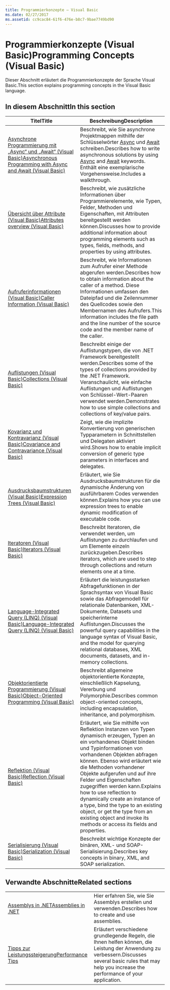 ```yaml
---
title: Programmierkonzepte – Visual Basic
ms.date: 02/27/2017
ms.assetid: cc9cac84-61f6-476e-b8c7-9bae7749bd90
---
```


# <a name="programming-concepts-visual-basic"></a><span data-ttu-id="3ed37-102">Programmierkonzepte (Visual Basic)</span><span class="sxs-lookup"><span data-stu-id="3ed37-102">Programming Concepts (Visual Basic)</span></span>

<span data-ttu-id="3ed37-103">Dieser Abschnitt erläutert die Programmierkonzepte der Sprache Visual Basic.</span><span class="sxs-lookup"><span data-stu-id="3ed37-103">This section explains programming concepts in the Visual Basic language.</span></span>

## <a name="in-this-section"></a><span data-ttu-id="3ed37-104">In diesem Abschnitt</span><span class="sxs-lookup"><span data-stu-id="3ed37-104">In this section</span></span>

|<span data-ttu-id="3ed37-105">Titel</span><span class="sxs-lookup"><span data-stu-id="3ed37-105">Title</span></span>|<span data-ttu-id="3ed37-106">Beschreibung</span><span class="sxs-lookup"><span data-stu-id="3ed37-106">Description</span></span>|
|-----------|-----------------|
|[<span data-ttu-id="3ed37-107">Asynchrone Programmierung mit „Async“ und „Await“ (Visual Basic)</span><span class="sxs-lookup"><span data-stu-id="3ed37-107">Asynchronous Programming with Async and Await (Visual Basic)</span></span>](../../../visual-basic/programming-guide/concepts/async/index.md)|<span data-ttu-id="3ed37-108">Beschreibt, wie Sie asynchrone Projektmappen mithilfe der Schlüsselwörter [Async](../../../visual-basic/language-reference/modifiers/async.md) und [Await](../../../visual-basic/language-reference/operators/await-operator.md) schreiben.</span><span class="sxs-lookup"><span data-stu-id="3ed37-108">Describes how to write asynchronous solutions by using [Async](../../../visual-basic/language-reference/modifiers/async.md) and [Await](../../../visual-basic/language-reference/operators/await-operator.md) keywords.</span></span> <span data-ttu-id="3ed37-109">Enthält eine exemplarische Vorgehensweise.</span><span class="sxs-lookup"><span data-stu-id="3ed37-109">Includes a walkthrough.</span></span>|
|[<span data-ttu-id="3ed37-110">Übersicht über Attribute (Visual Basic)</span><span class="sxs-lookup"><span data-stu-id="3ed37-110">Attributes overview (Visual Basic)</span></span>](../../../visual-basic/programming-guide/concepts/attributes/index.md)|<span data-ttu-id="3ed37-111">Beschreibt, wie zusätzliche Informationen über Programmierelemente, wie Typen, Felder, Methoden und Eigenschaften, mit Attributen bereitgestellt werden können.</span><span class="sxs-lookup"><span data-stu-id="3ed37-111">Discusses how to provide additional information about programming elements such as types, fields, methods, and properties by using attributes.</span></span>|
|[<span data-ttu-id="3ed37-112">Aufruferinformationen (Visual Basic)</span><span class="sxs-lookup"><span data-stu-id="3ed37-112">Caller Information (Visual Basic)</span></span>](../../../visual-basic/programming-guide/concepts/caller-information.md)|<span data-ttu-id="3ed37-113">Beschreibt, wie Informationen zum Aufrufer einer Methode abgerufen werden.</span><span class="sxs-lookup"><span data-stu-id="3ed37-113">Describes how to obtain information about the caller of a method.</span></span> <span data-ttu-id="3ed37-114">Diese Informationen umfassen den Dateipfad und die Zeilennummer des Quellcodes sowie den Membernamen des Aufrufers.</span><span class="sxs-lookup"><span data-stu-id="3ed37-114">This information includes the file path and the line number of the source code and the member name of the caller.</span></span>|
|[<span data-ttu-id="3ed37-115">Auflistungen (Visual Basic)</span><span class="sxs-lookup"><span data-stu-id="3ed37-115">Collections (Visual Basic)</span></span>](../../../visual-basic/programming-guide/concepts/collections.md)|<span data-ttu-id="3ed37-116">Beschreibt einige der Auflistungstypen, die von .NET Framework bereitgestellt werden.</span><span class="sxs-lookup"><span data-stu-id="3ed37-116">Describes some of the types of collections provided by the .NET Framework.</span></span> <span data-ttu-id="3ed37-117">Veranschaulicht, wie einfache Auflistungen und Auflistungen von Schlüssel-Wert-Paaren verwendet werden.</span><span class="sxs-lookup"><span data-stu-id="3ed37-117">Demonstrates how to use simple collections and collections of key/value pairs.</span></span>|
|[<span data-ttu-id="3ed37-118">Kovarianz und Kontravarianz (Visual Basic)</span><span class="sxs-lookup"><span data-stu-id="3ed37-118">Covariance and Contravariance (Visual Basic)</span></span>](../../../visual-basic/programming-guide/concepts/covariance-contravariance/index.md)|<span data-ttu-id="3ed37-119">Zeigt, wie die implizite Konvertierung von generischen Typparametern in Schnittstellen und Delegaten aktiviert wird.</span><span class="sxs-lookup"><span data-stu-id="3ed37-119">Shows how to enable implicit conversion of generic type parameters in interfaces and delegates.</span></span>|
|[<span data-ttu-id="3ed37-120">Ausdrucksbaumstrukturen (Visual Basic)</span><span class="sxs-lookup"><span data-stu-id="3ed37-120">Expression Trees (Visual Basic)</span></span>](../../../visual-basic/programming-guide/concepts/expression-trees/index.md)|<span data-ttu-id="3ed37-121">Erläutert, wie Sie Ausdrucksbaumstrukturen für die dynamische Änderung von ausführbarem Codes verwenden können.</span><span class="sxs-lookup"><span data-stu-id="3ed37-121">Explains how you can use expression trees to enable dynamic modification of executable code.</span></span>|
|[<span data-ttu-id="3ed37-122">Iteratoren (Visual Basic)</span><span class="sxs-lookup"><span data-stu-id="3ed37-122">Iterators (Visual Basic)</span></span>](../../../visual-basic/programming-guide/concepts/iterators.md)|<span data-ttu-id="3ed37-123">Beschreibt Iteratoren, die verwendet werden, um Auflistungen zu durchlaufen und um Elemente einzeln zurückzugeben.</span><span class="sxs-lookup"><span data-stu-id="3ed37-123">Describes iterators, which are used to step through collections and return elements one at a time.</span></span>|
|[<span data-ttu-id="3ed37-124">Language-Integrated Query (LINQ) (Visual Basic)</span><span class="sxs-lookup"><span data-stu-id="3ed37-124">Language-Integrated Query (LINQ) (Visual Basic)</span></span>](../../../visual-basic/programming-guide/concepts/linq/index.md)|<span data-ttu-id="3ed37-125">Erläutert die leistungsstarken Abfragefunktionen in der Sprachsyntax von Visual Basic sowie das Abfragemodell für relationale Datenbanken, XML-Dokumente, Datasets und speicherinterne Auflistungen.</span><span class="sxs-lookup"><span data-stu-id="3ed37-125">Discusses the powerful query capabilities in the language syntax of Visual Basic, and the model for querying relational databases, XML documents, datasets, and in-memory collections.</span></span>|
|[<span data-ttu-id="3ed37-126">Objektorientierte Programmierung (Visual Basic)</span><span class="sxs-lookup"><span data-stu-id="3ed37-126">Object-Oriented Programming (Visual Basic)</span></span>](../../../visual-basic/programming-guide/concepts/object-oriented-programming.md)|<span data-ttu-id="3ed37-127">Beschreibt allgemeine objektorientierte Konzepte, einschließlich Kapselung, Vererbung und Polymorphie.</span><span class="sxs-lookup"><span data-stu-id="3ed37-127">Describes common object-oriented concepts, including encapsulation, inheritance, and polymorphism.</span></span>|
|[<span data-ttu-id="3ed37-128">Reflektion (Visual Basic)</span><span class="sxs-lookup"><span data-stu-id="3ed37-128">Reflection (Visual Basic)</span></span>](../../../visual-basic/programming-guide/concepts/reflection.md)|<span data-ttu-id="3ed37-129">Erläutert, wie Sie mithilfe von Reflektion Instanzen von Typen dynamisch erzeugen, Typen an ein vorhandenes Objekt binden und Typinformationen von vorhandenen Objekten abfragen können. Ebenso wird erläutert wie die Methoden vorhandener Objekte aufgerufen und auf ihre Felder und Eigenschaften zugegriffen werden kann.</span><span class="sxs-lookup"><span data-stu-id="3ed37-129">Explains how to use reflection to dynamically create an instance of a type, bind the type to an existing object, or get the type from an existing object and invoke its methods or access its fields and properties.</span></span>|
|[<span data-ttu-id="3ed37-130">Serialisierung (Visual Basic)</span><span class="sxs-lookup"><span data-stu-id="3ed37-130">Serialization (Visual Basic)</span></span>](../../../visual-basic/programming-guide/concepts/serialization/index.md)|<span data-ttu-id="3ed37-131">Beschreibt wichtige Konzepte der binären, XML- und SOAP-Serialisierung.</span><span class="sxs-lookup"><span data-stu-id="3ed37-131">Describes key concepts in binary, XML, and SOAP serialization.</span></span>|

## <a name="related-sections"></a><span data-ttu-id="3ed37-132">Verwandte Abschnitte</span><span class="sxs-lookup"><span data-stu-id="3ed37-132">Related sections</span></span>

|||
|---|---|
|[<span data-ttu-id="3ed37-133">Assemblys in .NET</span><span class="sxs-lookup"><span data-stu-id="3ed37-133">Assemblies in .NET</span></span>](../../../standard/assembly/index.md)|<span data-ttu-id="3ed37-134">Hier erfahren Sie, wie Sie Assemblys erstellen und verwenden.</span><span class="sxs-lookup"><span data-stu-id="3ed37-134">Describes how to create and use assemblies.</span></span>|
|[<span data-ttu-id="3ed37-135">Tipps zur Leistungssteigerung</span><span class="sxs-lookup"><span data-stu-id="3ed37-135">Performance Tips</span></span>](../../../framework/performance/performance-tips.md) | <span data-ttu-id="3ed37-136">Erläutert verschiedene grundlegende Regeln, die Ihnen helfen können, die Leistung der Anwendung zu verbessern.</span><span class="sxs-lookup"><span data-stu-id="3ed37-136">Discusses several basic rules that may help you increase the performance of your application.</span></span>|
